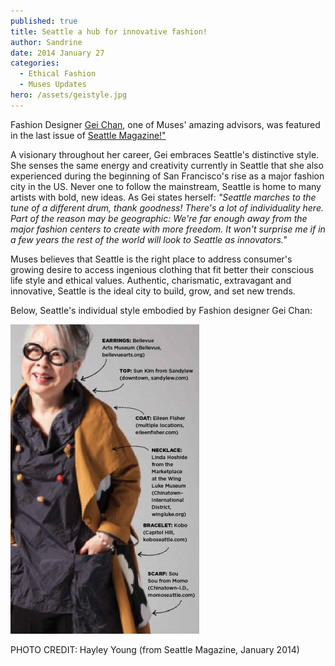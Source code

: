 ```yaml
---
published: true
title: Seattle a hub for innovative fashion!
author: Sandrine
date: 2014 January 27
categories:
  - Ethical Fashion
  - Muses Updates
hero: /assets/geistyle.jpg
---
```

Fashion Designer [Gei Chan](http://seattlemuses.com/about-team.html), one of Muses' amazing advisors, was featured in the last issue of [Seattle Magazine!"](http://www.seattlemag.com/article/gei-chan-has-seattles-style-down-art)

A visionary throughout her career, Gei embraces Seattle's distinctive style. She senses the same energy and creativity currently in Seattle that she also experienced during the beginning of San Francisco's rise as a major fashion city in the US. Never one to follow the mainstream, Seattle is home to many artists with bold, new ideas. As Gei states herself: *"Seattle marches to the tune of a different drum, thank goodness! There's a lot of individuality here. Part of the reason may be geographic: We're far enough away from the major fashion centers to create with more freedom. It won't surprise me if in a few years the rest of the world will look to Seattle as innovators."*

Muses believes that Seattle is the right place to address consumer's growing desire to access ingenious clothing that fit better their conscious life style and ethical values. Authentic, charismatic, extravagant and innovative, Seattle is the ideal city to build, grow, and set new trends.

Below, Seattle's individual style embodied by Fashion designer Gei Chan:

![](/assets/screen_shot_2014-01-10_at_5.07.46_pm.png)

PHOTO CREDIT: Hayley Young (from Seattle Magazine, January 2014)